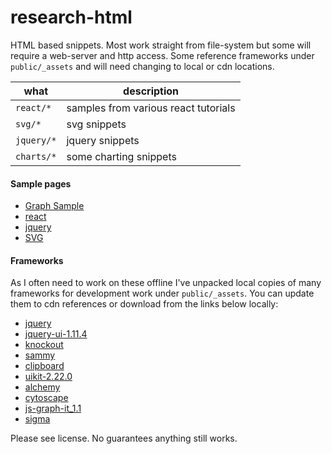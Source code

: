 # research-html

HTML based snippets.
Most work straight from file-system but some will require a web-server and http access.
Some reference frameworks under `public/_assets` and will need changing to local or cdn locations.

what       | description
-----------|------------
`react/*`  | samples from various react tutorials
`svg/*`    | svg snippets
`jquery/*` | jquery snippets
`charts/*` | some charting snippets

#### Sample pages

* [Graph Sample](http://roybailey.github.io/research-html/public/charts/flare.html)
* [react](http://roybailey.github.io/research-html/public/react/index.html)
* [jquery](http://roybailey.github.io/research-html/public/jquery/sample.html)
* [SVG](http://roybailey.github.io/research-html/public/svg/svg.html)

#### Frameworks

As I often need to work on these offline I've unpacked local copies of many frameworks
for development work under `public/_assets`.  You can update them to cdn references or
download from the links below locally:

* [jquery](https://jquery.com/)
* [jquery-ui-1.11.4](https://jqueryui.com/)
* [knockout](http://knockoutjs.com/)
* [sammy](http://sammyjs.org)
* [clipboard](https://zenorocha.github.io/clipboard.js/)
* [uikit-2.22.0](http://getuikit.com/)
* [alchemy](http://graphalchemist.github.io/Alchemy/)
* [cytoscape](http://js.cytoscape.org/)
* [js-graph-it_1.1](http://js-graph-it.sourceforge.net/)
* [sigma](http://sigmajs.org/)

Please see license.  No guarantees anything still works.
